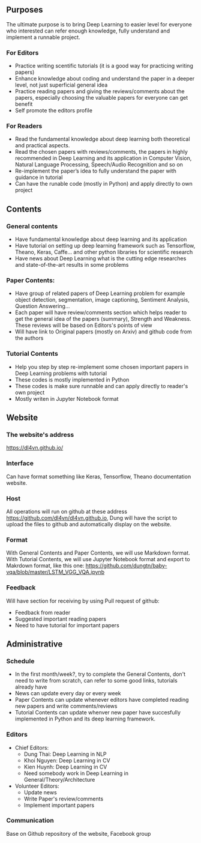 ## Purposes 
The ultimate purpose is to bring Deep Learning to easier level for everyone who interested can refer enough knowledge, fully understand and implement a runnable project.

### For Editors
  * Practice writing scentific tutorials (it is a good way for practicing writing papers)
  * Enhance knowledge about coding and understand the paper in a deeper level, not just superficial general idea
  * Practice reading papers and giving the reviews/comments about the papers, especially choosing the valuable papers for everyone can get benefit
  * Self promote the editors profile

### For Readers

  * Read the fundamental knowledge about deep learning both theoretical and practical aspects.
  * Read the chosen papers with reviews/comments, the papers in highly recommended in Deep Learning and its application in Computer Vision, Natural Language Processing, Speech/Audio Recognition and so on
  * Re-implement the paper’s idea to fully understand the paper with guidance in tutorial
  * Can have the runable code (mostly in Python) and apply directly to own project

## Contents
### General contents
  * Have fundamental knowledge about deep learning and its application
  * Have tutorial on setting up deep learning framework such as Tensorflow, Theano, Keras, Caffe… and other python libraries for scientific research
  * Have news about Deep Learning what is the cutting edge researches and state-of-the-art results in some problems

### Paper Contents:

  * Have group of related papers of Deep Learning problem for example object detection, segmentation, image captioning, Sentiment Analysis, Question Answering...
  * Each paper will have review/comments section which helps reader to get the general idea of the papers (summary), Strength and Weakness. These reviews will be based on Editors's points of view
  * Will have link to Original papers (mostly on Arxiv) and github code from the authors
  
### Tutorial Contents
  * Help you step by step re-implement some chosen important papers in Deep Learning problems with tutorial
  * These codes is mostly implemented in Python 
  * These codes is make sure runnable and can apply directly to reader's own project
  * Mostly writen in Jupyter Notebook format
  
## Website
### The website's address
https://dl4vn.github.io/

### Interface 
Can have format something like Keras, Tensorflow, Theano documentation website.

### Host
All operations will run on github at these address https://github.com/dl4vn/dl4vn.github.io, Dung will have the script to upload the files to github and automatically display on the website.

### Format
With General Contents and Paper Contents, we will use Markdown format.
With Tutorial Contents, we will use Jupyter Notebook format and export to Makrdown format, like this one: https://github.com/dungtn/baby-vqa/blob/master/LSTM_VGG_VQA.ipynb

### Feedback
Will have section for receiving by using Pull request of github:
  * Feedback from reader
  * Suggested important reading papers
  * Need to have tutorial for important papers

## Administrative
### Schedule
  * In the first month/week?, try to complete the General Contents, don't need to write from scratch, can refer to some good links, tutorials already have
  * News can update every day or every week
  * Paper Contents can update whenever editors have completed reading new papers and write comments/reviews
  * Tutorial Contents can update whenver new paper have succesfully implemented in Python and its deep learning framework.
  
### Editors
  * Chief Editors:
    - Dung Thai: Deep Learning in NLP
    - Khoi Nguyen: Deep Learning in CV
    - Kien Huynh: Deep Learning in CV
    - Need somebody work in Deep Learning in General/Theory/Architecture
  * Volunteer Editors:
    - Update news 
    - Write Paper's review/comments
    - Implement important papers
    
### Communication
Base on Github repository of the website, Facebook group
